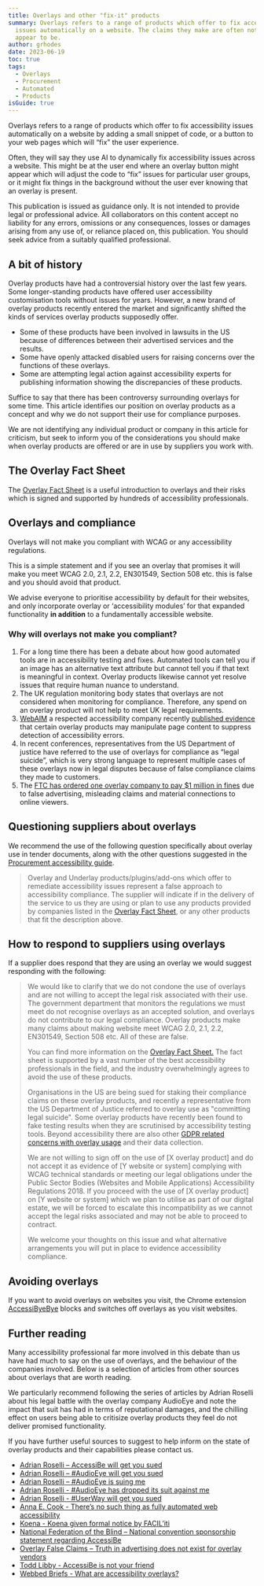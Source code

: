 ```yaml
---
title: Overlays and other "fix-it" products
summary: Overlays refers to a range of products which offer to fix accessibility
  issues automatically on a website. The claims they make are often not all they
  appear to be.
author: grhodes
date: 2023-06-19
toc: true
tags:
  - Overlays
  - Procurement
  - Automated
  - Products
isGuide: true
---
```

Overlays refers to a range of products which offer to fix accessibility issues automatically on a website by adding a small snippet of code, or a button to your web pages which will “fix” the user experience.

Often, they will say they use AI to dynamically fix accessibility issues across a website. This might be at the user end where an overlay button might appear which will adjust the code to “fix” issues for particular user groups, or it might fix things in the background without the user ever knowing that an overlay is present.

<div class="callout__warn"><span class="callout__icon"></span><span class="callout__text">This publication is issued as guidance only. It is not intended to provide legal or professional advice. All collaborators on this content accept no liability for any errors, omissions or any consequences, losses or damages arising from any use of, or reliance placed on, this publication. You should seek advice from a suitably qualified professional.</span></div>

## A bit of history

Overlay products have had a controversial history over the last few years. Some longer-standing products have offered user accessibility customisation tools without issues for years. However, a new brand of overlay products recently entered the market and significantly shifted the kinds of services overlay products supposedly offer.

* Some of these products have been involved in lawsuits in the US because of differences between their advertised services and the results.
* Some have openly attacked disabled users for raising concerns over the functions of these overlays.
* Some are attempting legal action against accessibility experts for publishing information showing the discrepancies of these products.

Suffice to say that there has been controversy surrounding overlays for some time. This article identifies our position on overlay products as a concept and why we do not support their use for compliance purposes.

We are not identifying any individual product or company in this article for criticism, but seek to inform you of the considerations you should make when overlay products are offered or are in use by suppliers you work with.

## The Overlay Fact Sheet

The [Overlay Fact Sheet](https://overlayfactsheet.com/#main) is a useful introduction to overlays and their risks which is signed and supported by hundreds of accessibility professionals.

## Overlays and compliance

<div class="callout__warn"><span class="callout__icon"></span><span class="callout__text">Overlays will not make you compliant with WCAG or any accessibility regulations.</span></div>

This is a simple statement and if you see an overlay that promises it will make you meet WCAG 2.0, 2.1, 2.2, EN301549, Section 508 etc. this is false and you should avoid that product.

We advise everyone to prioritise accessibility by default for their websites, and only incorporate overlay or ‘accessibility modules’ for that expanded functionality **in addition** to a fundamentally accessible website.

### Why will overlays not make you compliant?

1. For a long time there has been a debate about how good automated tools are in accessibility testing and fixes. Automated tools can tell you if an image has an alternative text attribute but cannot tell you if that text is meaningful in context. Overlay products likewise cannot yet resolve issues that require human nuance to understand.
2. The UK regulation monitoring body states that overlays are not considered when monitoring for compliance. Therefore, any spend on an overlay product will not help to meet UK legal requirements.
3. [WebAIM](https://webaim.org/) a respected accessibility company recently [published evidence](https://twitter.com/webaim/status/1664660562180194308) that certain overlay products may manipulate page content to suppress detection of accessibility errors.
4. In recent conferences, representatives from the US Department of justice have referred to the use of overlays for compliance as “legal suicide”, which is very strong language to represent multiple cases of these overlays now in legal disputes because of false compliance claims they made to customers.
5. The [FTC has ordered one overlay company to pay $1 million in fines](https://www.ftc.gov/news-events/news/press-releases/2025/04/ftc-approves-final-order-requiring-accessibe-pay-1-million) due to false advertising, misleading claims and material connections to online viewers.

## Questioning suppliers about overlays

We recommend the use of the following question specifically about overlay use in tender documents, along with the other questions suggested in the [Procurement accessibility guide](https://www.makethingsaccessible.com/guides/procurement-accessibility-guidance/).

> Overlay and Underlay products/plugins/add-ons which offer to remediate accessibility issues represent a false approach to accessibility compliance. The supplier will indicate if in the delivery of the service to us they are using or plan to use any products provided by companies listed in the [Overlay Fact Sheet](https://overlayfactsheet.com/#main), or any other products that fit the description above.

## How to respond to suppliers using overlays

If a supplier does respond that they are using an overlay we would suggest responding with the following:

> We would like to clarify that we do not condone the use of overlays and are not willing to accept the legal risk associated with their use. The government department that monitors the regulations we must meet do not recognise overlays as an accepted solution, and overlays do not contribute to our legal compliance. Overlay products make many claims about making website meet WCAG 2.0, 2.1, 2.2, EN301549, Section 508 etc. All of these are false.
>
> You can find more information on the [Overlay Fact Sheet.](https://overlayfactsheet.com/#main "https\://overlayfactsheet.com/#main") The fact sheet is supported by a vast number of the best accessibility professionals in the field, and the industry overwhelmingly agrees to avoid the use of these products.
>
> Organisations in the US are being sued for staking their compliance claims on these overlay products, and recently a representative from the US Department of Justice referred to overlay use as "committing legal suicide". Some overlay products have recently been found to fake testing results when they are scrutinised by accessibility testing tools. Beyond accessibility there are also other [GDPR related concerns with overlay usage](https://tink.uk/accessibe-and-data-protection/ "https\://tink.uk/accessibe-and-data-protection/") and their data collection.
>
> We are not willing to sign off on the use of \[X overlay product] and do not accept it as evidence of \[Y website or system] complying with WCAG technical standards or meeting our legal obligations under the Public Sector Bodies (Websites and Mobile Applications) Accessibility Regulations 2018. If you proceed with the use of \[X overlay product] on \[Y website or system] which we plan to utilise as part of our digital estate, we will be forced to escalate this incompatibility as we cannot accept the legal risks associated and may not be able to proceed to contract.
>
> We welcome your thoughts on this issue and what alternative arrangements you will put in place to evidence accessibility compliance.

## Avoiding overlays

If you want to avoid overlays on websites you visit, the Chrome extension [AccessiByeBye](https://www.accessibyebye.org/) blocks and switches off overlays as you visit websites.

## Further reading

Many accessibility professional far more involved in this debate than us have had much to say on the use of overlays, and the behaviour of the companies involved. Below is a selection of articles from other sources about overlays that are worth reading.

We particularly recommend following the series of articles by Adrian Roselli about his legal battle with the overlay company AudioEye and note the impact that suit has had in terms of reputational damages, and the chilling effect on users being able to critisize overlay products they feel do not deliver promised functionality.

If you have further useful sources to suggest to help inform on the state of overlay products and their capabilities please contact us.

* [Adrian Roselli – AccessiBe will get you sued](https://adrianroselli.com/2020/06/accessibe-will-get-you-sued.html)
* [Adrian Roselli – #AudioEye will get you sued](https://adrianroselli.com/2023/02/audioeye-will-get-you-sued.html)
* [Adrian Roselli – #AudioEye is suing me](https://adrianroselli.com/2023/05/audioeye-is-suing-me.html)
* [Adrian Roselli - #AudioEye has dropped its suit against me](https://adrianroselli.com/2024/01/audioeye-has-dropped-its-suit-against-me.html)
* [Adrian Roselli - #UserWay will get you sued](https://adrianroselli.com/2021/09/userway-will-get-you-sued.html)
* [Anna E. Cook - There’s no such thing as fully automated web accessibility](https://uxdesign.cc/theres-no-such-thing-as-fully-automated-web-accessibility-260d6f4632a8)
* [Koena - Koena given formal notice by FACIL’iti](https://koena.net/en/koena-given-formal-notice-by-faciliti/)
* [National Federation of the Blind – National convention sponsorship statement regarding AccessiBe](https://nfb.org/about-us/press-room/national-convention-sponsorship-statement-regarding-accessibe)
* [Overlay False Claims – Truth in advertising does not exist for overlay vendors](https://overlayfalseclaims.com/)
* [Todd Libby - AccessiBe is not your friend](https://dev.to/colabottles/accessibe-is-not-your-friend-5d4n)
* [Webbed Briefs - What are accessibility overlays?](https://briefs.video/videos/what-are-accessibility-overlays/)
